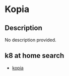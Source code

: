 # Kopia

## Description

No description provided.

## k8 at home search

- [kopia](https://nanne.dev/k8s-at-home-search/#/kopia)
